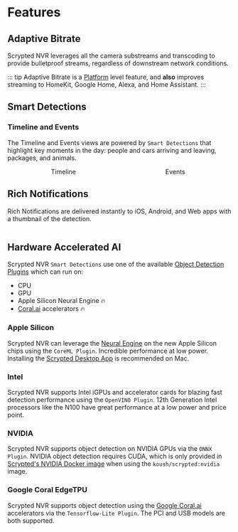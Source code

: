 <script setup lang="ts"> 
import { onMounted } from 'vue';
import ImagePopup from '../src/ImagePopup.vue';
</script>

# Features

## Adaptive Bitrate

Scrypted NVR leverages all the camera substreams and transcoding to provide bulletproof streams, regardless of downstream network conditions.

::: tip
Adaptive Bitrate is a [Platform](/platforms) level feature, and **also** improves streaming to HomeKit, Google Home, Alexa, and Home Assistant.
:::

## Smart Detections

### Timeline and Events

The Timeline and Events views are powered by `Smart Detections` that highlight key moments in the day: people and cars arriving and leaving, packages, and animals.

<div style="width: 100%; display: flex; flex-direction: row;">

<div style="display: flex; flex-direction: column; align-items: center; flex: 1;">
Timeline
<ImagePopup src="/img/scrypted-nvr/timeline.png" width="200" ></ImagePopup>
</div>


<div style="display: flex; flex-direction: column; align-items: center; flex: 1;">
Events
<ImagePopup src="/img/scrypted-nvr/events.png" width="200"></ImagePopup>
</div>

</div>

## Rich Notifications

Rich Notifications are delivered instantly to iOS, Android, and Web apps with a thumbnail of the detection.

<div style="display: flex; flex-direction: column; align-items: center; flex: 1;">
<ImagePopup src="/img/scrypted-nvr/notification.png" width="200"></ImagePopup>
</div>

## Hardware Accelerated AI

Scrypted NVR `Smart Detections` use one of the available [Object Detection Plugins](/detection/object-detection) which can run on:

* CPU
* GPU
* Apple Silicon Neural Engine 🔥
* [Coral.ai](https://coral.ai) accelerators 🔥

### Apple Silicon

Scrypted NVR can leverage the [Neural Engine](https://www.makeuseof.com/what-is-a-neural-engine-how-does-it-work/) on the new Apple Silicon chips using the `CoreML Plugin`. Incredible performance at low power. Installing the [Scrypted Desktop App](/desktop-application) is recommended on Mac.

### Intel

Scrypted NVR supports Intel iGPUs and accelerator cards for blazing fast detection performance using the `OpenVINO Plugin`. 12th Generation Intel processors like the N100 have great performance at a low power and price point.

### NVIDIA

Scrypted NVR supports object detection on NVIDIA GPUs via the `ONNX Plugin`. NVIDIA object detection requires CUDA, which is only provided in [Scrypted's NVIDIA Docker image](/installation.html#docker-compose-yml) when using the `koush/scrypted:nvidia` image.

### Google Coral EdgeTPU

Scrypted NVR supports object detection using the [Google Coral.ai](https://coral.ai) accelerators via the `Tensorflow-Lite Plugin`. The PCI and USB models are both supported.
